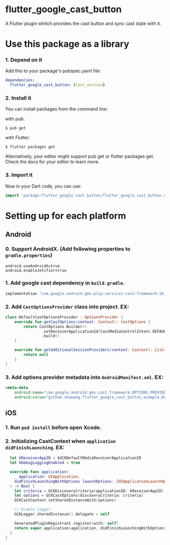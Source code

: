# flutter_google_cast_button

A Flutter plugin whitch provides the cast button and sync cast state with it.

# Use this package as a library
### 1. Depend on it
Add this to your package's pubspec.yaml file:

```yaml
dependencies:
  flutter_google_cast_button: {last_version}
```

### 2. Install it
You can install packages from the command line:

with pub:

```console
$ pub get
```
with Flutter:

```console
$ flutter packages get
```
Alternatively, your editor might support pub get or flutter packages get. Check the docs for your editor to learn more.

### 3. Import it
Now in your Dart code, you can use:

```dart
import 'package:flutter_google_cast_button/flutter_google_cast_button.dart';
```

# Setting up for each platform

## Android

### 0. Support AndroidX. (Add following properties to `gradle.properties`) 
``` properties
android.useAndroidX=true
android.enableJetifier=true
```
### 1. Add google cast dependency in `build.gradle`.
``` groovy
implementation "com.google.android.gms:play-services-cast-framework:16.2.0"
``` 

### 2. Add `CastOptionsProvider` class into project. EX:
``` kotlin
class DefaultCastOptionsProvider : OptionsProvider {
    override fun getCastOptions(context: Context): CastOptions {
        return CastOptions.Builder()
                .setReceiverApplicationId(CastMediaControlIntent.DEFAULT_MEDIA_RECEIVER_APPLICATION_ID)
                .build()
    }

    override fun getAdditionalSessionProviders(context: Context): List<SessionProvider>? {
        return null
    }
}
```
### 3. Add options provider metadata into `AndroidManifest.xml`. EX:
``` xml
<meta-data
    android:name="com.google.android.gms.cast.framework.OPTIONS_PROVIDER_CLASS_NAME"
    android:value="github.showang.flutter_google_cast_button_example.DefaultCastOptionsProvider" />
``` 

## iOS

### 1. Run `pod install` before open Xcode.

### 2. Initializing CastContext when `application didFinishLaunching`. EX:
``` swift
  let kReceiverAppID = kGCKDefaultMediaReceiverApplicationID
  let kDebugLoggingEnabled = true

  override func application(
    _ application: UIApplication,
    didFinishLaunchingWithOptions launchOptions: [UIApplicationLaunchOptionsKey: Any]?
  ) -> Bool {
  	let criteria = GCKDiscoveryCriteria(applicationID: kReceiverAppID)
  	let options = GCKCastOptions(discoveryCriteria: criteria)
  	GCKCastContext.setSharedInstanceWith(options)

  	// Enable logger.
  	GCKLogger.sharedInstance().delegate = self

    GeneratedPluginRegistrant.register(with: self)
    return super.application(application, didFinishLaunchingWithOptions: launchOptions)
  }
}
```
